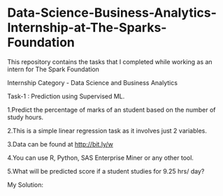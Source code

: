 # Data-Science-Business-Analytics-Internship-at-The-Sparks-Foundation
This repository contains the tasks that I completed while working as an intern for The Spark Foundation

Internship Category - Data Science and Business Analytics

Task-1 : Prediction using Supervised ML.

1.Predict the percentage of marks of an student based on the number of study hours.

2.This is a simple linear regression task as it involves just 2 variables.

3.Data can be found at http://bit.ly/w

4.You can use R, Python, SAS Enterprise Miner or any other tool.

5.What will be predicted score if a student studies for 9.25 hrs/ day?

My Solution: 
